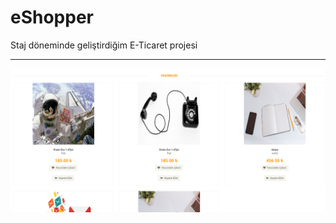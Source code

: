 # eShopper
Staj döneminde geliştirdiğim E-Ticaret projesi
<hr/>
<img src="https://github.com/ismailcglr/eShopper/blob/main/images/eShopper-Favori.png" alt="Alt text" title="Optional title">
